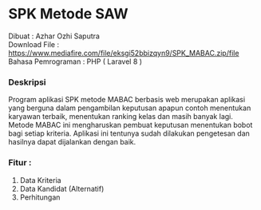 # SPK Metode SAW
Dibuat : Azhar Ozhi Saputra <br>
Download File : https://www.mediafire.com/file/eksgi52bbizqyn9/SPK_MABAC.zip/file <br>
Bahasa Pemrograman : PHP ( Laravel 8 )

### Deskripsi
Program aplikasi SPK metode MABAC berbasis web merupakan aplikasi yang berguna dalam pengambilan keputusan apapun contoh menentukan karyawan terbaik, menentukan ranking kelas dan masih banyak lagi. Metode MABAC ini mengharuskan pembuat keputusan menentukan bobot bagi setiap kriteria. Aplikasi ini tentunya sudah dilakukan pengetesan dan hasilnya dapat dijalankan dengan baik.

### Fitur :
1. Data Kriteria
2. Data Kandidat (Alternatif)
3. Perhitungan
